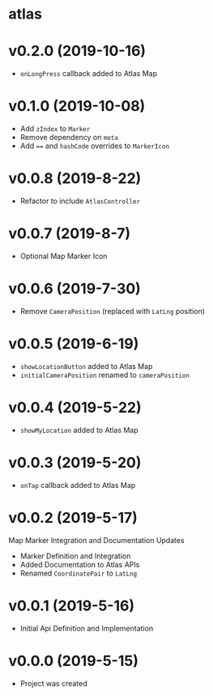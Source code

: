# atlas

# v0.2.0 (2019-10-16)

- `onLongPress` callback added to Atlas Map

# v0.1.0 (2019-10-08)

- Add `zIndex` to `Marker`
- Remove dependency on `meta`
- Add `==` and `hashCode` overrides to `MarkerIcon`

# v0.0.8 (2019-8-22)

- Refactor to include `AtlasController`

# v0.0.7 (2019-8-7)

- Optional Map Marker Icon

# v0.0.6 (2019-7-30)

- Remove `CameraPosition` (replaced with `LatLng` position)

# v0.0.5 (2019-6-19)

- `showLocationButton` added to Atlas Map
- `initialCameraPosition` renamed to `cameraPosition`

# v0.0.4 (2019-5-22)

- `showMyLocation` added to Atlas Map

# v0.0.3 (2019-5-20)

- `onTap` callback added to Atlas Map

# v0.0.2 (2019-5-17)

Map Marker Integration and Documentation Updates

- Marker Definition and Integration
- Added Documentation to Atlas APIs
- Renamed `CoordinatePair` to `LatLng`

# v0.0.1 (2019-5-16)

- Initial Api Definition and Implementation

# v0.0.0 (2019-5-15)

- Project was created
